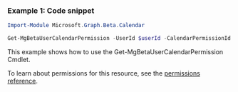 ### Example 1: Code snippet

```powershellImport-Module Microsoft.Graph.Beta.Calendar

Get-MgBetaUserCalendarPermission -UserId $userId -CalendarPermissionId $calendarPermissionId
```
This example shows how to use the Get-MgBetaUserCalendarPermission Cmdlet.
To learn about permissions for this resource, see the [permissions reference](/graph/permissions-reference).

